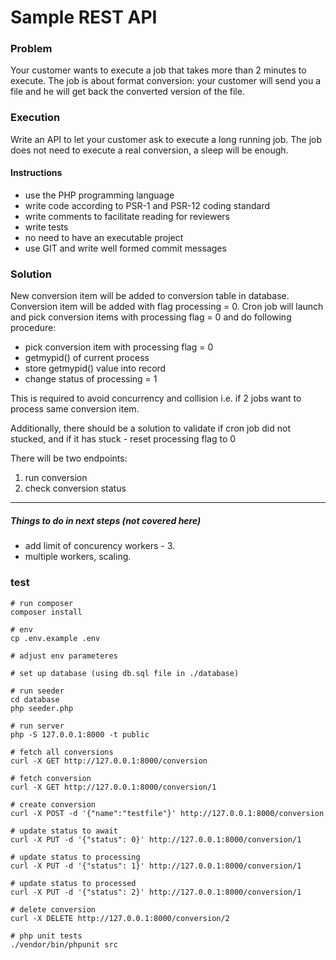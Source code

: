 # Sample REST API

### Problem
Your customer wants to execute a job that takes more than 2 minutes to execute.
The job is about format conversion: your customer will send you a file and he will get back
the converted version of the file.

### Execution 
Write an API to let your customer ask to execute a long running job.
The job does not need to execute a real conversion, a sleep will be enough.

#### Instructions
* use the PHP programming language
* write code according to PSR-1 and PSR-12 coding standard
* write comments to facilitate reading for reviewers
* write tests
* no need to have an executable project
* use GIT and write well formed commit messages


### Solution
New conversion item will be added to conversion table in database.
Conversion item will be added with flag processing = 0.
Cron job will launch and pick conversion items with processing flag = 0 and do following procedure:
* pick conversion item with processing flag = 0
* getmypid() of current process 
* store getmypid() value into record
* change status of processing = 1

This is required to avoid concurrency and collision i.e. if 2 jobs want to process same conversion item.

Additionally, there should be a solution to validate if cron job did not stucked, 
and if it has stuck - reset processing flag to 0

There will be two endpoints:
1. run conversion
2. check conversion status

---
##### Things to do in next steps (not covered here)
* add limit of concurency workers - 3.
* multiple workers, scaling.  


### test
```
# run composer
composer install

# env
cp .env.example .env 

# adjust env parameteres

# set up database (using db.sql file in ./database)

# run seeder
cd database
php seeder.php

# run server
php -S 127.0.0.1:8000 -t public

# fetch all conversions
curl -X GET http://127.0.0.1:8000/conversion

# fetch conversion
curl -X GET http://127.0.0.1:8000/conversion/1

# create conversion
curl -X POST -d '{"name":"testfile"}' http://127.0.0.1:8000/conversion

# update status to await
curl -X PUT -d '{"status": 0}' http://127.0.0.1:8000/conversion/1

# update status to processing
curl -X PUT -d '{"status": 1}' http://127.0.0.1:8000/conversion/1

# update status to processed
curl -X PUT -d '{"status": 2}' http://127.0.0.1:8000/conversion/1

# delete conversion
curl -X DELETE http://127.0.0.1:8000/conversion/2

# php unit tests
./vendor/bin/phpunit src
```
